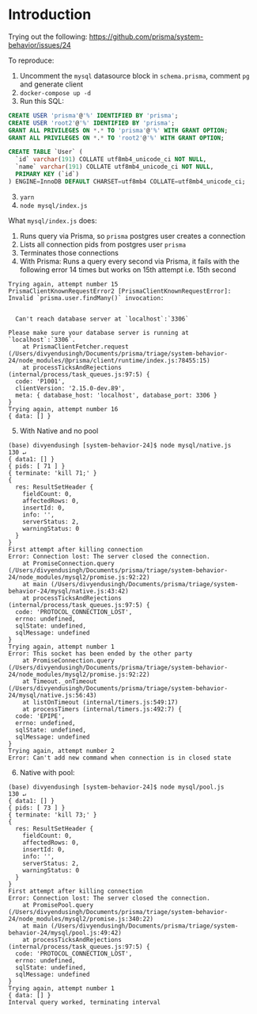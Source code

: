 # Introduction

Trying out the following: https://github.com/prisma/system-behavior/issues/24

To reproduce:

1. Uncomment the `mysql` datasource block in `schema.prisma`, comment `pg` and generate client
1. `docker-compose up -d`
1. Run this SQL:

```sql
CREATE USER 'prisma'@'%' IDENTIFIED BY 'prisma';
CREATE USER 'root2'@'%' IDENTIFIED BY 'prisma';
GRANT ALL PRIVILEGES ON *.* TO 'prisma'@'%' WITH GRANT OPTION;
GRANT ALL PRIVILEGES ON *.* TO 'root2'@'%' WITH GRANT OPTION;

CREATE TABLE `User` (
  `id` varchar(191) COLLATE utf8mb4_unicode_ci NOT NULL,
  `name` varchar(191) COLLATE utf8mb4_unicode_ci NOT NULL,
  PRIMARY KEY (`id`)
) ENGINE=InnoDB DEFAULT CHARSET=utf8mb4 COLLATE=utf8mb4_unicode_ci;
```

3. `yarn`
4. `node mysql/index.js`

What `mysql/index.js` does:

1. Runs query via Prisma, so `prisma` postgres user creates a connection
2. Lists all connection pids from postgres user `prisma`
3. Terminates those connections
4. With Prisma: Runs a query every second via Prisma, it fails with the following error 14 times but works on 15th attempt i.e. 15th second

```
Trying again, attempt number 15
PrismaClientKnownRequestError2 [PrismaClientKnownRequestError]:
Invalid `prisma.user.findMany()` invocation:


  Can't reach database server at `localhost`:`3306`

Please make sure your database server is running at `localhost`:`3306`.
    at PrismaClientFetcher.request (/Users/divyendusingh/Documents/prisma/triage/system-behavior-24/node_modules/@prisma/client/runtime/index.js:78455:15)
    at processTicksAndRejections (internal/process/task_queues.js:97:5) {
  code: 'P1001',
  clientVersion: '2.15.0-dev.89',
  meta: { database_host: 'localhost', database_port: 3306 }
}
Trying again, attempt number 16
{ data: [] }
```

5. With Native and no pool

```
(base) divyendusingh [system-behavior-24]$ node mysql/native.js                                          130 ↵
{ data1: [] }
{ pids: [ 71 ] }
{ terminate: 'kill 71;' }
{
  res: ResultSetHeader {
    fieldCount: 0,
    affectedRows: 0,
    insertId: 0,
    info: '',
    serverStatus: 2,
    warningStatus: 0
  }
}
First attempt after killing connection
Error: Connection lost: The server closed the connection.
    at PromiseConnection.query (/Users/divyendusingh/Documents/prisma/triage/system-behavior-24/node_modules/mysql2/promise.js:92:22)
    at main (/Users/divyendusingh/Documents/prisma/triage/system-behavior-24/mysql/native.js:43:42)
    at processTicksAndRejections (internal/process/task_queues.js:97:5) {
  code: 'PROTOCOL_CONNECTION_LOST',
  errno: undefined,
  sqlState: undefined,
  sqlMessage: undefined
}
Trying again, attempt number 1
Error: This socket has been ended by the other party
    at PromiseConnection.query (/Users/divyendusingh/Documents/prisma/triage/system-behavior-24/node_modules/mysql2/promise.js:92:22)
    at Timeout._onTimeout (/Users/divyendusingh/Documents/prisma/triage/system-behavior-24/mysql/native.js:56:43)
    at listOnTimeout (internal/timers.js:549:17)
    at processTimers (internal/timers.js:492:7) {
  code: 'EPIPE',
  errno: undefined,
  sqlState: undefined,
  sqlMessage: undefined
}
Trying again, attempt number 2
Error: Can't add new command when connection is in closed state
```

6. Native with pool:

```
(base) divyendusingh [system-behavior-24]$ node mysql/pool.js                                            130 ↵
{ data1: [] }
{ pids: [ 73 ] }
{ terminate: 'kill 73;' }
{
  res: ResultSetHeader {
    fieldCount: 0,
    affectedRows: 0,
    insertId: 0,
    info: '',
    serverStatus: 2,
    warningStatus: 0
  }
}
First attempt after killing connection
Error: Connection lost: The server closed the connection.
    at PromisePool.query (/Users/divyendusingh/Documents/prisma/triage/system-behavior-24/node_modules/mysql2/promise.js:340:22)
    at main (/Users/divyendusingh/Documents/prisma/triage/system-behavior-24/mysql/pool.js:49:42)
    at processTicksAndRejections (internal/process/task_queues.js:97:5) {
  code: 'PROTOCOL_CONNECTION_LOST',
  errno: undefined,
  sqlState: undefined,
  sqlMessage: undefined
}
Trying again, attempt number 1
{ data: [] }
Interval query worked, terminating interval
```
